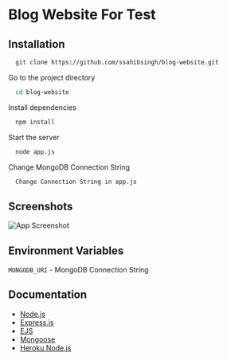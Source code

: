 
# Blog Website For Test

## Installation


```bash
  git clone https://github.com/ssahibsingh/blog-website.git
```

Go to the project directory

```bash
  cd blog-website
```

Install dependencies

```bash
  npm install
```

Start the server

```bash
  node app.js
```
Change MongoDB Connection String

```bash
  Change Connection String in app.js
```

## Screenshots

![App Screenshot](https://i.ibb.co/vj9mgRB/blogwebsite.png)

## Environment Variables

`MONGODB_URI` - MongoDB Connection String

## Documentation

- [Node.js](https://nodejs.org/en/docs/) 
- [Express.js](https://expressjs.com/)
- [EJS](https://ejs.co/#docs)
- [Mongoose](https://mongoosejs.com/docs/guide.html)
- [Heroku Node.js](https://devcenter.heroku.com/categories/nodejs-support)

